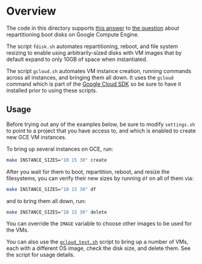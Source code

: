 # Overview

The code in this directory supports [this answer][answer] to [the
question][question] about repartitioning boot disks on Google Compute Engine.

The script `fdisk.sh` automates repartitioning, reboot, and file system resizing
to enable using arbitrarily-sized disks with VM images that by default expand to
only 10GB of space when instantiated.

The script `gcloud.sh` automates VM instance creation, running commands across
all instances, and bringing them all down. It uses the `gcloud` command which is
part of the [Google Cloud SDK](https://cloud.google.com/sdk/) so be
sure to have it installed prior to using these scripts.

## Usage

Before trying out any of the examples below, be sure to modify `settings.sh` to
point to a project that you have access to, and which is enabled to create new
GCE VM instances.

To bring up several instances on GCE, run:

```bash
make INSTANCE_SIZES="10 15 30" create
```

After you wait for them to boot, repartition, reboot, and resize the
filesystems, you can verify their new sizes by running `df` on all of them via:

```bash
make INSTANCE_SIZES="10 15 30" df
```

and to bring them all down, run:

```bash
make INSTANCE_SIZES="10 15 30" delete
```

You can override the `IMAGE` variable to choose other images to be used for the
VMs.

You can also use the [`gcloud_test.sh`](gcloud_test.sh) script to bring up a
number of VMs, each with a different OS image, check the disk size, and delete
them. See the script for usage details.

[answer]: https://stackoverflow.com/a/24102667/3618671
[question]: https://stackoverflow.com/q/24021214/3618671
